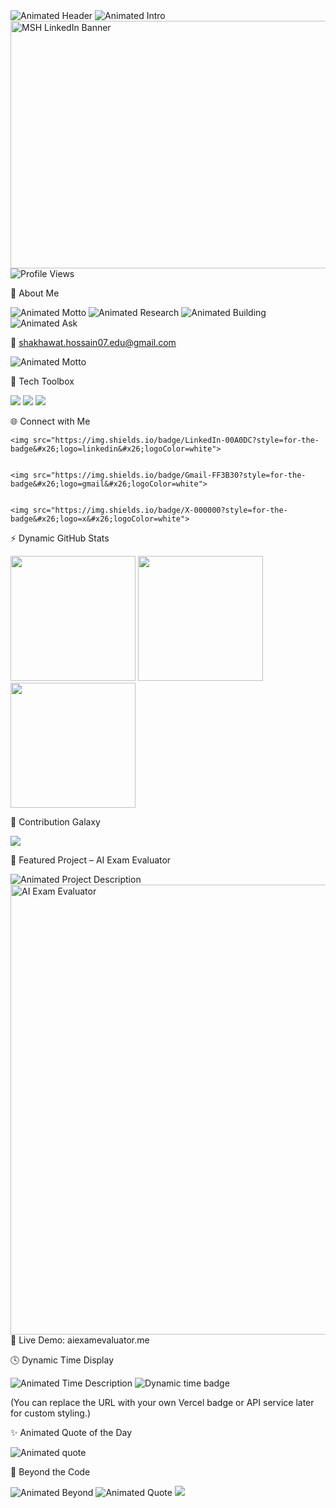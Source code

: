 <img src="https://capsule-render.vercel.app/api?type=waving&#x26;color=00E0FF&#x26;height=200&#x26;section=header&#x26;text=%F0%9F%91%8B%20Hey,%20I&#x27;m%20Md.%20Shakhawat%20Hossain&#x26;fontSize=40&#x26;fontColor=FFFFFF&#x26;animation=fadeIn&#x26;fontAlignY=40" alt="Animated Header">


  <img src="https://readme-typing-svg.herokuapp.com?font=Orbitron&#x26;size=28&#x26;duration=3500&#x26;pause=1000&#x26;color=00E0FF&#x26;center=true&#x26;vCenter=true&#x26;width=850&#x26;lines=🌌+Quantum+Computing+Explorer;🤖+AI+%26+ML+Engineer;🧬+Quantum+Machine+Learning+Researcher;💡+Building+the+Future+with+Code;🚀+Transforming+Ideas+into+Innovation" alt="Animated Intro">

<img width="1584" height="396" alt="MSH LinkedIn Banner" src="https://github.com/user-attachments/assets/ef4270fe-51c5-40de-8719-d3ddb06ad7fd" />

  <img src="https://komarev.com/ghpvc/?username=shakhawathossain07&#x26;label=👁️+Profile+Views&#x26;color=00E0FF&#x26;style=flat-square" alt="Profile Views">


🚀 About Me

  <img src="https://readme-typing-svg.herokuapp.com?font=Orbitron&#x26;size=24&#x26;duration=4000&#x26;pause=1000&#x26;color=00E0FF&#x26;center=true&#x26;vCenter=true&#x26;width=600&#x26;lines=*“Engineering+the+quantum+future—one+algorithm+at+a+time.”*" alt="Animated Motto">



<img src="https://readme-typing-svg.herokuapp.com?font=Orbitron&size=20&duration=3000&pause=1000&color=00E0FF&vCenter=true&width=500&lines=🧠+Researching+**Quantum+Machine+Learning**+for+**Medical+Imaging**" alt="Animated Research" />  


<img src="https://readme-typing-svg.herokuapp.com?font=Orbitron&size=20&duration=3000&pause=1000&color=00E0FF&vCenter=true&width=500&lines=⚙️+Building+futuristic+systems+blending+**AI+×+Blockchain+×+Quantum**" alt="Animated Building" />  


<img src="https://readme-typing-svg.herokuapp.com?font=Orbitron&size=20&duration=3000&pause=1000&color=00E0FF&vCenter=true&width=500&lines=💬+Ask+me+about+**neural+optimization**,+**Qiskit**,+or+**React+ecosystems**" alt="Animated Ask" />  

📩 shakhawat.hossain07.edu@gmail.com

<img src="https://readme-typing-svg.herokuapp.com?font=Orbitron&size=20&duration=3000&pause=1000&color=00E0FF&vCenter=true&width=500&lines=⚡+Motto+→+Code+▸+Think+▸+Evolve" alt="Animated Motto" />  



🧰 Tech Toolbox

  <img src="https://skillicons.dev/icons?i=python,js,react,nodejs,html,css,tensorflow,pytorch,git,github,vscode,figma">


  <img src="https://img.shields.io/badge/Quantum_Computing-0D1117?style=for-the-badge&#x26;logo=ibm&#x26;logoColor=00E0FF">
  <img src="https://img.shields.io/badge/Blockchain-121212?style=for-the-badge&#x26;logo=bitcoin&#x26;logoColor=F7931A">


🌐 Connect with Me

  
    <img src="https://img.shields.io/badge/LinkedIn-00A0DC?style=for-the-badge&#x26;logo=linkedin&#x26;logoColor=white">
  
  
    <img src="https://img.shields.io/badge/Gmail-FF3B30?style=for-the-badge&#x26;logo=gmail&#x26;logoColor=white">
  
  
    <img src="https://img.shields.io/badge/X-000000?style=for-the-badge&#x26;logo=x&#x26;logoColor=white">
  


⚡ Dynamic GitHub Stats

  <img height="200" src="https://github-readme-stats.vercel.app/api?username=shakhawathossain07&#x26;show_icons=true&#x26;theme=tokyonight&#x26;count_private=true&#x26;hide_border=true">
  <img height="200" src="https://github-readme-streak-stats.herokuapp.com?user=shakhawathossain07&#x26;theme=tokyonight&#x26;hide_border=true">


  <img height="200" src="https://github-readme-stats.vercel.app/api/top-langs/?username=shakhawathossain07&#x26;layout=compact&#x26;theme=tokyonight&#x26;hide_border=true">


🌌 Contribution Galaxy

  <img src="https://github-readme-activity-graph.vercel.app/graph?username=shakhawathossain07&#x26;bg_color=0D1117&#x26;color=00E0FF&#x26;line=00E0FF&#x26;point=FFFFFF&#x26;area=true&#x26;hide_border=true&#x26;custom_title=🚀+Contribution+Galaxy">


💼 Featured Project – AI Exam Evaluator

  <img src="https://readme-typing-svg.herokuapp.com?font=Orbitron&#x26;size=20&#x26;duration=4000&#x26;pause=1000&#x26;color=00E0FF&#x26;center=true&#x26;vCenter=true&#x26;width=600&#x26;lines=_An+AI-powered+system+that+evaluates+answers+and+provides+real-time+NLP+feedback._" alt="Animated Project Description">

<img width="1280" height="720" alt="AI Exam Evaluator" src="https://github.com/user-attachments/assets/7e583977-fd47-4e50-bb6a-4ea4dda417d6" />
🔗 Live Demo: aiexamevaluator.me

🕓 Dynamic Time Display

  <img src="https://readme-typing-svg.herokuapp.com?font=Orbitron&#x26;size=20&#x26;duration=4000&#x26;pause=1000&#x26;color=00E0FF&#x26;center=true&#x26;vCenter=true&#x26;width=600&#x26;lines=GitHub+doesn’t+execute+live+code,+but+this+image+auto-updates+every+few+minutes+using+a+serverless+cron." alt="Animated Time Description">


  <img src="https://vbr.wocr.tk/badge?page_id=shakhawathossain07&#x26;text=⏱️+Live+Time+in+Dhaka" alt="Dynamic time badge">

(You can replace the URL with your own Vercel badge or API service later for custom styling.)

✨ Animated Quote of the Day

  <img src="https://quotes-github-readme.vercel.app/api?type=horizontal&#x26;theme=tokyonight" alt="Animated quote">


🎨 Beyond the Code

  <img src="https://readme-typing-svg.herokuapp.com?font=Orbitron&#x26;size=20&#x26;duration=3000&#x26;pause=1000&#x26;color=00E0FF&#x26;center=true&#x26;vCenter=true&#x26;width=500&#x26;lines=🎸+Guitarist+•+🌍+Explorer+•+📚+Sci-Fi+Reader+•+💭+Futurist" alt="Animated Beyond">


  <img src="https://readme-typing-svg.herokuapp.com?font=Orbitron&#x26;size=20&#x26;duration=4000&#x26;pause=1000&#x26;color=00E0FF&#x26;center=true&#x26;vCenter=true&#x26;width=600&#x26;lines=“The+future+doesn’t+happen+to+us+—+we+*code*+it+into+existence.”" alt="Animated Quote">



  <img src="https://capsule-render.vercel.app/api?type=waving&#x26;color=00E0FF&#x26;height=120&#x26;section=footer&#x26;text=⚡+Thanks+for+Visiting!+⚡&#x26;fontSize=22&#x26;fontColor=FFFFFF&#x26;animation=twinkling">
